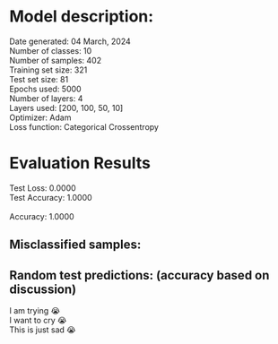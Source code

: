 # Model description:<br>
Date generated: 04 March, 2024<br>
Number of classes: 10<br>
Number of samples: 402<br>
Training set size: 321<br>
Test set size: 81<br>
Epochs used: 5000<br>
Number of layers: 4<br>
Layers used: [200, 100, 50, 10]<br>
Optimizer: Adam<br>
Loss function: Categorical Crossentropy<br>
# Evaluation Results<br>
Test Loss: 0.0000<br>
Test Accuracy: 1.0000<br><br>
Accuracy: 1.0000

## Misclassified samples:<br>

## Random test predictions: (accuracy based on discussion)<br>
I am trying 😭<br>
I want to cry 😭<br>
This is just sad 😭<br>
